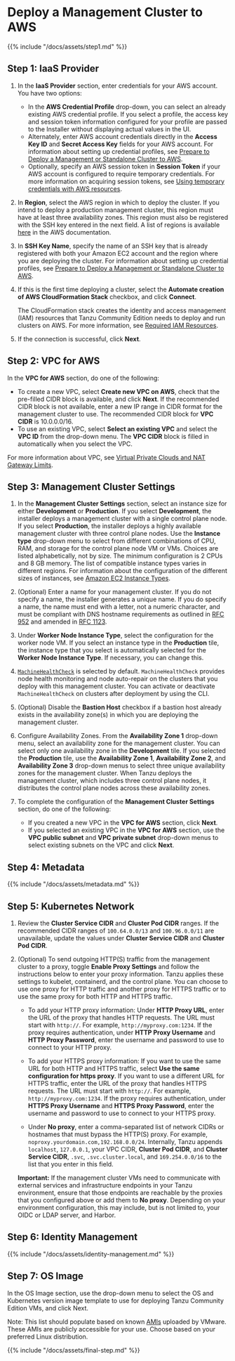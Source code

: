 # Deploy a Management Cluster to AWS

{{% include "/docs/assets/step1.md" %}}

## Step 1: IaaS Provider

1. In the **IaaS Provider** section, enter credentials for your AWS account. You have two options:
   * In the **AWS Credential Profile** drop-down, you can select an already existing AWS credential profile. If you select a profile, the access key and session token information configured for your profile are passed to the Installer without displaying actual values in the UI.
   * Alternately, enter AWS account credentials directly in the **Access Key ID** and **Secret Access Key** fields for your AWS account. For information about setting up credential profiles, see [Prepare to Deploy a Management or Standalone Cluster to AWS](aws).
   * Optionally, specify an AWS session token in **Session Token** if your AWS account is configured to require temporary credentials. For more information on acquiring session tokens, see [Using temporary credentials with AWS resources](https://docs.aws.amazon.com/IAM/latest/UserGuide/id_credentials_temp_use-resources.html).
1. In **Region**, select the AWS region in which to deploy the cluster. If you intend to deploy a production management cluster, this region must have at least three availability zones. This region must also be registered with the SSH key entered in the next field.  A list of regions is available [here](https://docs.aws.amazon.com/AWSEC2/latest/UserGuide/using-regions-availability-zones.html#concepts-available-regions) in the AWS documentation.
1. In **SSH Key Name**, specify the name of an SSH key that is already registered with both your Amazon EC2 account and the region where you are deploying the cluster. For information about setting up credential profiles, see [Prepare to Deploy a Management or Standalone Cluster to AWS](aws).
1. If this is the first time deploying a cluster, select the **Automate creation of AWS CloudFormation Stack** checkbox, and click **Connect**.

   The CloudFormation stack creates the identity and access management (IAM) resources that Tanzu Community Edition needs to deploy and run clusters on AWS. For more information, see [Required IAM Resources](ref-aws.md#permissions).
1. If the connection is successful, click **Next**.

## Step 2: VPC for AWS

In the **VPC for AWS** section, do one of the following:

* To create a new VPC, select **Create new VPC on AWS**, check that the pre-filled CIDR block is available, and click **Next**. If the recommended CIDR block is not available, enter a new IP range in CIDR format for the management cluster to use. The recommended CIDR block for **VPC CIDR** is 10.0.0.0/16.
* To use an existing VPC, select **Select an existing VPC** and select the **VPC ID** from the drop-down menu. The **VPC CIDR** block is filled in automatically when you select the VPC.

For more information about VPC, see [Virtual Private Clouds and NAT Gateway Limits](ref-aws.md/#vpc).

## Step 3: Management Cluster Settings

1. In the **Management Cluster Settings** section, select an instance size for either **Development** or **Production**. If you select **Development**, the installer deploys a management cluster with a single control plane node. If you select **Production**, the installer deploys a highly available management cluster with three control plane nodes. Use the **Instance type** drop-down menu to select from different combinations of CPU, RAM, and storage for the control plane node VM or VMs.  Choices are listed alphabetically, not by size. The minimum configuration is 2 CPUs and 8 GB memory. The list of compatible instance types varies in different regions. For information about the configuration of the different sizes of instances, see [Amazon EC2 Instance Types](https://aws.amazon.com/ec2/instance-types/).

1. (Optional) Enter a name for your management cluster. If you do not specify a name, the installer generates a unique name. If you do specify a name, the name must end with a letter, not a numeric character, and must be compliant with DNS hostname requirements as outlined in [RFC 952](https://tools.ietf.org/html/rfc952) and amended in [RFC 1123](https://tools.ietf.org/html/rfc1123).
1. Under **Worker Node Instance Type**, select the configuration for the worker node VM.  If you select an instance type in the **Production** tile, the instance type that you select is automatically selected for the **Worker Node Instance Type**. If necessary, you can change this.
1. [`MachineHealthCheck`](https://cluster-api.sigs.k8s.io/developer/architecture/controllers/machine-health-check.html#machinehealthcheck) is selected by default. `MachineHealthCheck` provides node health monitoring and node auto-repair on the clusters that you deploy with this management cluster. You can activate or deactivate `MachineHealthCheck` on clusters after deployment by using the CLI.
1. (Optional) Disable the **Bastion Host** checkbox if a bastion host already exists in the availability zone(s) in which you are deploying the management cluster.
1. Configure Availability Zones. From the **Availability Zone 1** drop-down menu, select an availability zone for the management cluster. You can select only one availability zone in the **Development** tile.  If you selected the **Production** tile, use the **Availability Zone 1**, **Availability Zone 2**, and **Availability Zone 3** drop-down menus to select three unique availability zones for the management cluster. When Tanzu deploys the management cluster, which includes three control plane nodes, it distributes the control plane nodes across these availability zones.

1. To complete the configuration of the **Management Cluster Settings** section, do one of the following:
   * If you created a new VPC in the **VPC for AWS** section, click **Next**.
   * If you selected an existing VPC in the **VPC for AWS** section, use the **VPC public subnet** and **VPC private subnet** drop-down menus to select existing subnets on the VPC and click **Next**.

## Step 4: Metadata

{{% include "/docs/assets/metadata.md" %}}

## Step 5: Kubernetes Network

1. Review the **Cluster Service CIDR** and **Cluster Pod CIDR** ranges. If the recommended CIDR ranges of `100.64.0.0/13` and `100.96.0.0/11` are unavailable, update the values under **Cluster Service CIDR** and **Cluster Pod CIDR**.

1. (Optional) To send outgoing HTTP(S) traffic from the management cluster to a proxy, toggle **Enable Proxy Settings** and follow the instructions below to enter your proxy information. Tanzu applies these settings to kubelet, containerd, and the control plane. You can choose to use one proxy for HTTP traffic and another proxy for HTTPS traffic or to use the same proxy for both HTTP and HTTPS traffic.

   * To add your HTTP proxy information: Under **HTTP Proxy URL**, enter the URL of the proxy that handles HTTP requests. The URL must start with `http://`. For example, ``http://myproxy.com:1234``.  If the proxy requires authentication, under **HTTP Proxy Username** and **HTTP Proxy Password**, enter the username and password to use to connect to your HTTP proxy.

   * To add your HTTPS proxy information: If you want to use the same URL for both HTTP and HTTPS traffic, select **Use the same configuration for https proxy**.  If you want to use a different URL for HTTPS traffic, enter the URL of the proxy that handles HTTPS requests. The URL must start with `http://`. For example, `http://myproxy.com:1234`. If the proxy requires authentication, under **HTTPS Proxy Username** and **HTTPS Proxy Password**, enter the username and password to use to connect to your HTTPS proxy.

   * Under **No proxy**, enter a comma-separated list of network CIDRs or hostnames that must bypass the HTTP(S) proxy. For example, `noproxy.yourdomain.com,192.168.0.0/24`. Internally, Tanzu appends `localhost`, `127.0.0.1`, your VPC CIDR, **Cluster Pod CIDR**, and **Cluster Service CIDR**, `.svc`, `.svc.cluster.local`, and `169.254.0.0/16` to the list that you enter in this field.

    **Important:** If the management cluster VMs need to communicate with external services and infrastructure endpoints in your Tanzu environment, ensure that those endpoints are reachable by the proxies that you configured above or add them to **No proxy**. Depending on your environment configuration, this may include, but is not limited to, your OIDC or LDAP server, and Harbor.

## Step 6: Identity Management

{{% include "/docs/assets/identity-management.md" %}}

## Step 7: OS Image

In the OS Image section, use the drop-down menu to select the OS and Kubernetes version image template to use for deploying Tanzu Community Edition VMs, and click Next.

Note: This list should populate based on known [AMIs](https://docs.aws.amazon.com/AWSEC2/latest/UserGuide/AMIs.html) uploaded by VMware. These AMIs are publicly accessible for your use. Choose based on your preferred Linux distribution.

{{% include "/docs/assets/final-step.md" %}}

